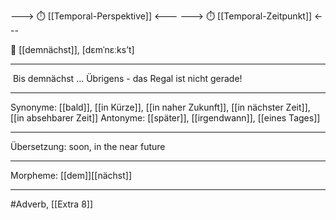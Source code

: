 ---> ⏱️ [[Temporal-Perspektive]] <---
---> ⏱️ [[Temporal-Zeitpunkt]] <---

🔵 [[demnächst]], [dɛmˈnɛːksʼt]

---
 Bis demnächst … Übrigens - das Regal ist nicht gerade!  

---
Synonyme: [[bald]], [[in Kürze]], [[in naher Zukunft]], [[in nächster Zeit]], [[in absehbarer Zeit]]
Antonyme: [[später]], [[irgendwann]], [[eines Tages]]

---
Übersetzung: soon, in the near future

---
Morpheme:
[[dem]][[nächst]]

---
#Adverb, [[Extra 8]]
